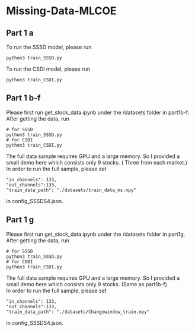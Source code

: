 # Missing-Data-MLCOE
## Part 1 a
To run the SSSD model, please run 
```
python3 train_SSSD.py
```
To run the CSDI model, please run 
```
python3 train_CSDI.py
```
## Part 1 b-f
Please first run get_stock_data.ipynb under the /datasets folder in part1b-f.
After getting the data, run
```
# for SSSD
python3 train_SSSD.py
# for CSDI
python3 train_CSDI.py
```
The full data sample requires GPU and a large memory. So I provided a small demo here which consists only 9 stocks. ( Three from each market.)  
In order to run the full sample, please set 
```
"in_channels": 133,
"out_channels":133,
"train_data_path": "./datasets/train_data_ms.npy"
```
in config_SSSDS4.json.
## Part 1 g
Please first run get_stock_data.ipynb under the /datasets folder in part1g.
After getting the data, run
```
# for SSSD
python3 train_SSSD.py
# for CSDI
python3 train_CSDI.py
```
The full data sample requires GPU and a large memory. So I provided a small demo here which consists only 9 stocks. (Same as part1b-f)  
In order to run the full sample, please set 
```
"in_channels": 133,
"out_channels":133,
"train_data_path": "./datasets/Changewindow_train.npy"
```
in config_SSSDS4.json.

